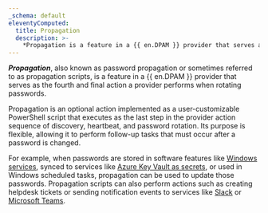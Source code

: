 ```yaml
---
_schema: default
eleventyComputed:
  title: Propagation
  description: >-
    *Propagation is a feature in a {{ en.DPAM }} provider that serves as the fourth and final action a provider performs when rotating passwords.
---
```

***Propagation***, also known as password propagation or sometimes referred to as propagation scripts, is a feature in a {{ en.DPAM }} provider that serves as the fourth and final action a provider performs when rotating passwords.

Propagation is an optional action implemented as a user-customizable PowerShell script that executes as the last step in the provider action sequence of discovery, heartbeat, and password rotation. Its purpose is flexible, allowing it to perform follow-up tasks that must occur after a password is changed.

For example, when passwords are stored in software features like [Windows services](https://github.com/Devolutions/PAM-Providers/tree/master/Propagation-Scripts/windows_service), synced to services like [Azure Key Vault as secrets](https://github.com/Devolutions/PAM-Providers/tree/master/Propagation-Scripts/azure_key_vault), or used in Windows scheduled tasks, propagation can be used to update those passwords. Propagation scripts can also perform actions such as creating helpdesk tickets or sending notification events to services like [Slack](https://github.com/Devolutions/PAM-Providers/tree/master/Propagation-Scripts/slack_message) or [Microsoft Teams](https://github.com/Devolutions/PAM-Providers/tree/master/Propagation-Scripts/teams_message).
